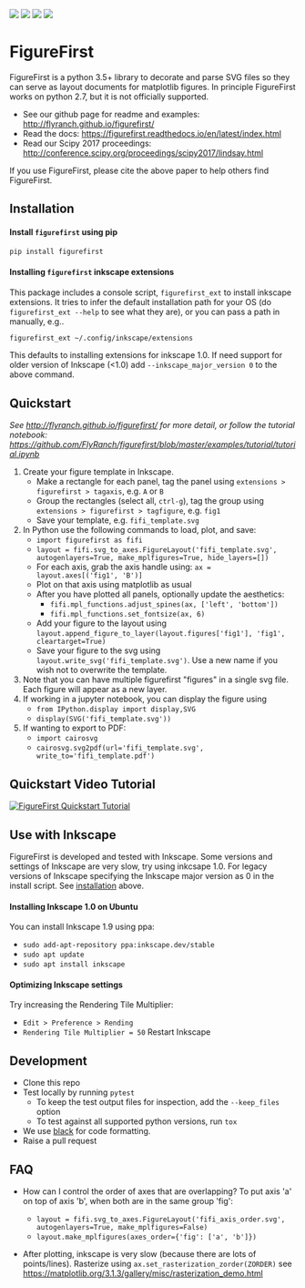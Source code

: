 ![](https://github.com/flyranch/figurefirst/workflows/Tests/badge.svg?branch=master)
![](https://img.shields.io/pypi/v/figurefirst)
![](https://img.shields.io/github/license/flyranch/figurefirst)
![](https://img.shields.io/badge/code%20style-black-000000.svg)
# FigureFirst
FigureFirst is a python 3.5+ library to decorate and parse SVG files so they can serve as layout documents for matplotlib figures. In principle FigureFirst works on python 2.7, but it is not officially supported. 
* See our github page for readme and examples: http://flyranch.github.io/figurefirst/
* Read the docs: https://figurefirst.readthedocs.io/en/latest/index.html
* Read our Scipy 2017 proceedings: http://conference.scipy.org/proceedings/scipy2017/lindsay.html

If you use FigureFirst, please cite the above paper to help others find FigureFirst.

## Installation

#### Install `figurefirst` using pip

```bash
pip install figurefirst
```
#### Installing `figurefirst` inkscape extensions

This package includes a console script, `figurefirst_ext` to install inkscape extensions.
It tries to infer the default installation path for your OS (do `figurefirst_ext --help` to see what they are),
or you can pass a path in manually, e.g..

```bash
figurefirst_ext ~/.config/inkscape/extensions
```

This defaults to installing extensions for inkscape 1.0. If need support for older version of Inkscape (<1.0) add `--inkscape_major_version 0` to the above command. 

## Quickstart
*See http://flyranch.github.io/figurefirst/ for more detail, or follow the tutorial notebook: https://github.com/FlyRanch/figurefirst/blob/master/examples/tutorial/tutorial.ipynb*
1. Create your figure template in Inkscape. 
    *  Make a rectangle for each panel, tag the panel using `extensions > figurefirst > tagaxis`, e.g. `A` or `B`
    *  Group the rectangles (select all, `ctrl-g`), tag the group using `extensions > figurefirst > tagfigure`, e.g. `fig1`
    *  Save your template, e.g. `fifi_template.svg`
2. In Python use the following commands to load, plot, and save:
    *  `import figurefirst as fifi`
    *  `layout = fifi.svg_to_axes.FigureLayout('fifi_template.svg', autogenlayers=True, make_mplfigures=True, hide_layers=[])`
    *  For each axis, grab the axis handle using: `ax = layout.axes[('fig1', 'B')]`
    *  Plot on that axis using matplotlib as usual
    *  After you have plotted all panels, optionally update the aesthetics:
        *  `fifi.mpl_functions.adjust_spines(ax, ['left', 'bottom'])`
        *  `fifi.mpl_functions.set_fontsize(ax, 6)`
    *  Add your figure to the layout using `layout.append_figure_to_layer(layout.figures['fig1'], 'fig1', cleartarget=True)`
    *  Save your figure to the svg using `layout.write_svg('fifi_template.svg')`. Use a new name if you wish not to overwrite the template. 
3. Note that you can have multiple figurefirst "figures" in a single svg file. Each figure will appear as a new layer.  
4. If working in a jupyter notebook, you can display the figure using
    *  `from IPython.display import display,SVG`
    *  `display(SVG('fifi_template.svg'))`
5. If wanting to export to PDF:
    *  `import cairosvg`
    *  `cairosvg.svg2pdf(url='fifi_template.svg', write_to='fifi_template.pdf')`

## Quickstart Video Tutorial
[![FigureFirst Quickstart Tutorial](http://img.youtube.com/vi/wG5R0EMcBuI/0.jpg)](http://www.youtube.com/watch?v=wG5R0EMcBuI "FigureFirst Quickstart Tutorial")

## Use with Inkscape
FigureFirst is developed and tested with Inkscape. Some versions and settings of Inkscape are very slow, try using inkcsape 1.0. For legacy versions of Inkscape specifying the Inkscape major version as 0 in the install script. See [installation](#installation) above.

#### Installing Inkscape 1.0 on Ubuntu
You can install Inkscape 1.9 using ppa:
* `sudo add-apt-repository ppa:inkscape.dev/stable`
* `sudo apt update`
* `sudo apt install inkscape`

#### Optimizing Inkscape settings
Try increasing the Rendering Tile Multiplier:
* `Edit > Preference > Rending`
* `Rendering Tile Multiplier = 50`
Restart Inkscape

## Development

- Clone this repo
- Test locally by running `pytest`
  - To keep the test output files for inspection, add the `--keep_files` option
  - To test against all supported python versions, run `tox`
- We use [black](https://pypi.org/project/black/) for code formatting. 
- Raise a pull request


## FAQ
* How can I control the order of axes that are overlapping? To put axis 'a' on top of axis 'b', when both are in the same group 'fig':
  *  `layout = fifi.svg_to_axes.FigureLayout('fifi_axis_order.svg', autogenlayers=True, make_mplfigures=False)`
  *  `layout.make_mplfigures(axes_order={'fig': ['a', 'b']})`
  
* After plotting, inkscape is very slow (because there are lots of points/lines). Rasterize using `ax.set_rasterization_zorder(ZORDER)` see https://matplotlib.org/3.1.3/gallery/misc/rasterization_demo.html
